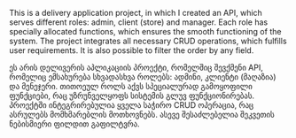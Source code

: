 This is a delivery application project, in which I created an API,
which serves different roles: admin, client (store)
and manager. Each role has specially allocated functions,
which ensures the smooth functioning of the system. The project integrates
all necessary CRUD operations, which fulfills user requirements. It is also possible to
filter the order by any field.

ეს არის დელივერის აპლიკაციის პროექტი, რომელშიც შევქმენი API,
რომელიც ემსახურება სხვადასხვა როლებს: ადმინი, კლიენტი (მაღაზია) 
და მენეჯერი. თითოეულ როლს აქვს სპეციალურად გამოყოფილი ფუნქციები,
რაც უზრუნველყოფს სისტემის გლუვ ფუნქციონირებას. პროექტში ინტეგრირებულია 
ყველა საჭირო CRUD ოპერაცია, რაც ასრულებს მომხმარებლის მოთხოვნებს. ასევე შესაძლებელია
შეკვეთის ნებისმიერი ფილდით გაფილტვრა.
